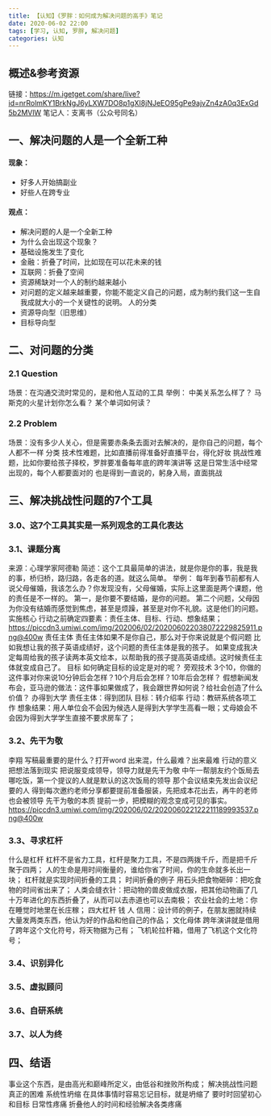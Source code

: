 ```yaml
---
title: 【认知】《罗胖：如何成为解决问题的高手》笔记
date: 2020-06-02 22:00
tags: [学习, 认知, 罗胖, 解决问题]
categories: 认知
---
```

## 概述&参考资源
链接：https://m.igetget.com/share/live?id=nrRolmKY1BrkNgJ6yLXW7DO8p1gXI8jNJeEO95gPe9ajvZn4zA0q3ExGd5b2MVlW
笔记人：支离书（公众号同名）
## 一、解决问题的人是一个全新工种
#### 现象：
- 好多人开始搞副业
- 好些人在跨专业
#### 观点：
- 解决问题的人是一个全新工种
- 为什么会出现这个现象？
- 基础设施发生了变化
- 金融：折叠了时间，比如现在可以花未来的钱
- 互联网：折叠了空间
- 资源稀缺对一个人的制约越来越小
- 对问题的定义越来越重要，你能不能定义自己的问题，成为制约我们这一生自我成就大小的一个关键性的说明。
人的分类
- 资源导向型（旧思维）
- 目标导向型
## 二、对问题的分类
### 2.1 Question
场景：在沟通交流时常见的，是和他人互动的工具
举例：
中美关系怎么样了？
马斯克的火星计划你怎么看？
某个单词如何读？
### 2.2 Problem
场景：没有多少人关心，但是需要赤条条去面对去解决的，是你自己的问题，每个人都不一样
分类
技术性难题，比如直播前得准备好直播平台，得化好妆
挑战性难题，比如你要给孩子择校，罗胖要准备每年底的跨年演讲等
这是日常生活中经常出现的，每个人都要面对的
也是得到一直说的，躬身入局，直面挑战
## 三、解决挑战性问题的7个工具
### 3.0、这7个工具其实是一系列观念的工具化表达
### 3.1、课题分离
来源：心理学家阿德勒
简述：这个工具最简单的讲法，就是你是你的事，我是我的事，桥归桥，路归路，各走各的道。就这么简单。
举例：
每年到春节前都有人说父母催婚，我该怎么办？你发现没有，父母催婚，实际上这里面是两个课题，他的责任是不一样的。
第一，是你要不要结婚，是你的问题。
第二个问题，父母因为你没有结婚而感觉到焦虑，甚至是烦躁，甚至是对你不礼貌。这是他们的问题。
实施核心
行动之前确定四要素：责任主体、目标、行动、想象结果；
https://piccdn3.umiwi.com/img/202006/02/202006022038072229825911.png@400w
责任主体
责任主体如果不是你自己，那么对于你来说就是个假问题
比如我想让我的孩子英语成绩好，这个问题的责任主体是我的孩子。
如果变成我决定每周给我的孩子读两本英文绘本，以帮助我的孩子提高英语成绩。这时候责任主体就变成自己了。
目标
如何确定目标的设定是对的呢？
旁观技术
3个10，你做的这件事对你来说10分钟后会怎样？10个月后会怎样？10年后会怎样？
假想新闻发布会，亚马逊的做法：这件事如果做成了，我会跟世界如何说？给社会创造了什么价值？
办得到大学
责任主体：得到团队
目标：转介绍率
行动：教研系统各项工作
想象结果：用人单位会不会因为候选人是得到大学学生高看一眼；丈母娘会不会因为得到大学学生直接不要求房车了；
### 3.2、先干为敬
李翔
写稿最重要的是什么？打开word
出来混，什么最难？出来最难
行动的意义
把想法落到现实
把说服变成领导，领导力就是先干为敬
中午一帮朋友约个饭局去哪吃饭，第一个提议的人就是默认的这次饭局的领导
那个会议结束先发出会议纪要的人
得到每次邀约老师分享都要提前准备服装，先把成本花出去，再牛的老师也会被领导
先干为敬的本质
提前一步，把模糊的观念变成可见的事实。
https://piccdn3.umiwi.com/img/202006/02/202006022122211189993537.png@400w
### 3.3、寻求杠杆
什么是杠杆
杠杆不是省力工具，杠杆是聚力工具，不是四两拨千斤，而是把千斤聚于四两；
人的生命是用时间衡量的，谁给你省了时间，你的生命就多长出一块；
杠杆就是实现时间折叠的工具；
时间折叠的例子
用石头把食物砸碎：把吃食物的时间省出来了；
人类会缝衣针：把动物的兽皮做成衣服，把其他动物画了几十万年进化的东西折叠了，从而可以去赤道也可以去南极；
农业社会的土地：你在睡觉时地里在长庄稼；
四大杠杆
钱
人
信用：设计师的例子，在朋友圈就持续大量发两类东西，他认为好的作品和他自己的作品；
文化母体
跨年演讲就是借用了跨年这个文化符号，将天物据为己有；
飞机轮拉杆箱，借用了飞机这个文化符号；
### 3.4、识别异化
### 3.5、虚拟顾问
### 3.6、自研系统
### 3.7、以人为终
## 四、结语
事业这个东西，是由高光和巅峰所定义，由低谷和挫败所构成；
解决挑战性问题真正的困难
系统性坍缩
在具体事情时容易忘记目标，就是坍缩了
要时时回望初心和目标
日常性疼痛
折叠他人的时间和经验解决各类疼痛